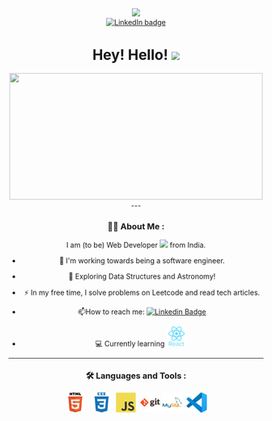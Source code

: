 
<div align="center">
<div id = "header">
<img src = "https://media.giphy.com/media/1sgetPM00wWqJpVUTl/giphy.gif" width="100"/>
</div>
<div id = "badges">
<a href = "LinkedIn-url">
<img src = "https://img.shields.io/badge/LinkedIn-blue?style=for-the-badge&logo=LinkedIn&logoColor=white" alt="LinkedIn badge"/>
</a>
</div>

<h1>
  Hey! Hello!
  <img src="https://media.giphy.com/media/hvRJCLFzcasrR4ia7z/giphy.gif" width="30px"/>
</h1>
<div align="center">
  <img src="https://media.giphy.com/media/dWesBcTLavkZuG35MI/giphy.gif" width="500" height="250"/>
</div>
---

### 👨‍💻 About Me :
I am (to be) Web Developer <img src="https://media.giphy.com/media/WUlplcMpOCEmTGBtBW/giphy.gif" width="30"> from India.
- :telescope: I'm working towards being a software engineer.

- :seedling: Exploring Data Structures and Astronomy!

- :zap: In my free time, I solve problems on Leetcode and read tech articles.

- :mailbox:How to reach me: [![Linkedin Badge](https://img.shields.io/badge/-Tanay-blue?style=flat&logo=Linkedin&logoColor=white)](www.linkedin.com/in/tanay-ghoriwala)
- 💻 Currently learning   <img src="https://github.com/devicons/devicon/blob/master/icons/react/react-original-wordmark.svg" title="React" alt="React" width="40" height="40"/>&nbsp;


---

### :hammer_and_wrench: Languages and Tools :
<div>
  <img src = "https://github.com/devicons/devicon/blob/master/icons/html5/html5-original-wordmark.svg" alt="Html" height="40" width="40"/> &nbsp;
  <img src="https://github.com/devicons/devicon/blob/master/icons/css3/css3-plain-wordmark.svg"  title="CSS3" alt="CSS" width="40" height="40"/>&nbsp;
  <img src="https://github.com/devicons/devicon/blob/master/icons/javascript/javascript-original.svg" title="JavaScript" alt="JavaScript" width="40" height="40"/>&nbsp;
  <img src="https://github.com/devicons/devicon/blob/master/icons/git/git-original-wordmark.svg" title="Git" **alt="Git" width="40" height="40"/>
    <img src="https://github.com/devicons/devicon/blob/master/icons/mysql/mysql-original-wordmark.svg" title="MySQL"  alt="MySQL" width="40" height="40"/>&nbsp;
  <img src="https://github.com/devicons/devicon/blob/master/icons/vscode/vscode-original.svg" title="VsCode" **alt="Git" width="40" height="40"/> 
</div>
</div>
